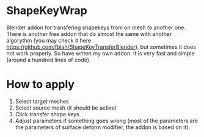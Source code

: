 # ShapeKeyWrap
Blender addon for transfering shapekeys from on mesh to another one. There is another free addon that do almost the same with another algorythm (you may check it here https://github.com/fblah/ShapeKeyTransferBlender), but sometimes it does not work properly. So have writen my own addon. It is very fast and simple (around a hundred lines of code).

# How to apply
1) Select target meshes
2) Select source mesh (it should be active)
3) Click transfer shape keys.
4) Adjust parameters if something goes wrong (most of the parameters are the parameters of surface deform modifier, the addon is based on it).
